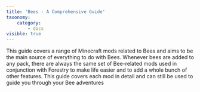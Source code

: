 ```yaml
---
title: 'Bees - A Comprehensive Guide'
taxonomy:
    category:
        - docs
visible: true
---
```


This guide covers a range of Minecraft mods related to Bees and aims to be the main source of everything to do with Bees. Whenever bees are added to any pack, there are always the same set of Bee-related mods used in conjunction with Forestry to make life easier and to add a whole bunch of other features. This guide covers each mod in detail and can still be used to guide you through your Bee adventures